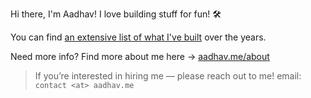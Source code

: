 Hi there, I'm Aadhav! I love building stuff for fun! 🛠️

You can find [an extensive list of what I've built](https://aadhav.me/projects) over the years.

Need more info? Find more about me here → [aadhav.me/about](https://aadhav.me/about)

> If you’re interested in hiring me — please reach out to me! email: `contact <at> aadhav.me`
